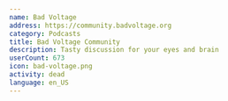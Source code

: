```yaml
---
name: Bad Voltage
address: https://community.badvoltage.org
category: Podcasts
title: Bad Voltage Community
description: Tasty discussion for your eyes and brain
userCount: 673
icon: bad-voltage.png
activity: dead
language: en_US
---
```

